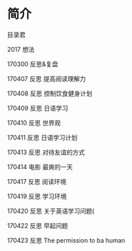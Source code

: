 # 简介
目录君

2017 想法

170300 反思&复盘

170407 反思 提高阅读理解力

170408 反思 控制饮食健身计划

170409 反思 日语学习

170410 反思 世界观

170411 反思 日语学习计划

170413 反思 对待友谊的方式

170414 电影 最爽的一天

170417 反思 阅读环境

170419 反思 学习环境

170420 反思 关于英语学习问题(

170422 反思 早起问题

170423 反思 The permission to ba human